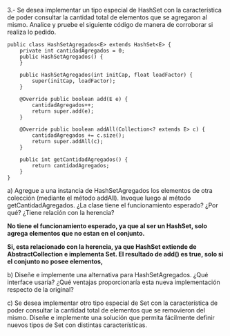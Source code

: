 3.- Se desea implementar un tipo especial de HashSet con la característica de poder
consultar la cantidad total de elementos que se agregaron al mismo. Analice y
pruebe el siguiente código de manera de corroborar si realiza lo pedido.

```
public class HashSetAgregados<E> extends HashSet<E> {
	private int cantidadAgregados = 0;
	public HashSetAgregados() {
	}
	
	public HashSetAgregados(int initCap, float loadFactor) {
		super(initCap, loadFactor);
	}
	
	@Override public boolean add(E e) {
		cantidadAgregados++;
		return super.add(e);
	}
	
	@Override public boolean addAll(Collection<? extends E> c) {
		cantidadAgregados += c.size();
		return super.addAll(c);
	}
	
	public int getCantidadAgregados() {
		return cantidadAgregados;
	}
}
```
a) Agregue a una instancia de HashSetAgregados los elementos de otra colección (mediante el método addAll). Invoque luego al método
getCantidadAgregados. ¿La clase tiene el funcionamiento esperado? ¿Por qué? ¿Tiene relación con la herencia?

__No tiene el funcionamiento esperado, ya que al ser un HashSet, solo agrega elementos que no estan en el conjunto.__

__Si, esta relacionado con la herencia, ya que HashSet extiende de AbstractCollection e implementa Set. El resultado de add() es true, solo si el conjunto no posee elementos,__


b) Diseñe e implemente una alternativa para HashSetAgregados. ¿Qué interface usaría? ¿Qué ventajas proporcionaría esta nueva implementación
respecto de la original?

c) Se desea implementar otro tipo especial de Set con la característica de poder consultar la cantidad total de elementos que se removieron del mismo. Diseñe e implemente una solución que permita fácilmente definir nuevos tipos de Set con distintas características.